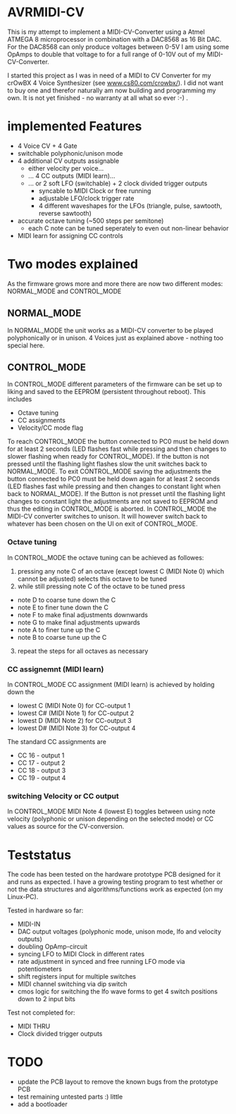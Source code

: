 AVRMIDI-CV
==========

This is my attempt to implement a MIDI-CV-Converter using a Atmel ATMEGA 8 microprocessor in combination with a DAC8568 as 16 Bit DAC. For the DAC8568 can only produce voltages between 0-5V I  am using some OpAmps to double that voltage to for a full range of 0-10V out of my MIDI-CV-Converter.

I started this project as I was in need of a MIDI to CV Converter for my crOwBX 4 Voice Synthesizer (see www.cs80.com/crowbx/). I did not want to buy one and therefor naturally am now building and programming my own.
It is not yet finished - no warranty at all what so ever :-) .

implemented Features
====================

* 4 Voice CV + 4 Gate
* switchable polyphonic/unison mode
* 4 additional CV outputs assignable
  * either velocity per voice...
  * ... 4 CC outputs (MIDI learn)...
  * ... or 2 soft LFO (switchable) + 2 clock divided trigger outputs
    * syncable to MIDI Clock or free running
    * adjustable LFO/clock trigger rate
    * 4 different waveshapes for the LFOs (triangle, pulse, sawtooth, reverse sawtooth)
* accurate octave tuning (~500 steps per semitone)
  * each C note can be tuned seperately to even out non-linear behavior
* MIDI learn for assigning CC controls

Two modes explained
===================
As the firmware grows more and more there are now two different modes: NORMAL\_MODE and CONTROL\_MODE
## NORMAL\_MODE
In NORMAL\_MODE the unit works as a MIDI-CV converter to be played polyphonically or in unison. 4 Voices just as explained above - nothing too special here.
## CONTROL\_MODE
In CONTROL\_MODE different parameters of the firmware can be set up to liking and saved to the EEPROM (persistent throughout reboot).
This includes
* Octave tuning
* CC assignments
* Velocity/CC mode flag

To reach CONTROL\_MODE the button connected to PC0 must be held down for at least 2 seconds (LED flashes fast while pressing and then changes to slower flashing when ready for CONTROL\_MODE). If the button is not pressed until the flashing light flashes slow the unit switches back to NORMAL\_MODE.
To exit CONTROL\_MODE saving the adjustments the button connected to PC0 must be held down again for at least 2 seconds (LED flashes fast while pressing and then changes to constant light when back to NORMAL\_MODE). If the Button is not presset until the flashing light changes to constant light the adjustments are not saved to EEPROM and thus the editing in CONTROL\_MODE is aborted.
In CONTROL\_MODE the MIDI-CV converter switches to unison. It will however switch back to whatever has been chosen on the UI on exit of CONTROL\_MODE.

### Octave tuning
In CONTROL\_MODE the octave tuning can be achieved as followes:
1. pressing any note C of an octave (except lowest C (MIDI Note 0) which cannot be adjusted) selects this octave to be tuned
2. while still pressing note C of the octave to be tuned press
  * note D to coarse tune down the C
  * note E to finer tune down the C
  * note F to make final adjustments downwards
  * note G to make final adjustments upwards
  * note A to finer tune up the C
  * note B to coarse tune up the C
3. repeat the steps for all octaves as necessary

### CC assignemnt (MIDI learn)
In CONTROL\_MODE CC assignment (MIDI learn) is achieved by holding down the 
* lowest C (MIDI Note 0) for CC-output 1
* lowest C# (MIDI Note 1) for CC-output 2
* lowest D (MIDI Note 2) for CC-output 3
* lowest D# (MIDI Note 3) for CC-output 4

The standard CC assignments are
* CC 16 - output 1
* CC 17 - output 2
* CC 18 - output 3
* CC 19 - output 4

### switching Velocity or CC output
In CONTROL\_MODE MIDI Note 4 (lowest E) toggles between using note velocity (polyphonic or unison depending on the selected mode) or CC values as source for the CV-conversion.


Teststatus
==========

The code has been tested on the hardware prototype PCB designed for it and runs as expected.
I have a growing testing program to test whether or not the data structures and algorithms/functions work as expected (on my Linux-PC).

Tested in hardware so far:
* MIDI-IN
* DAC output voltages (polyphonic mode, unison mode, lfo and velocity outputs)
* doubling OpAmp-circuit
* syncing LFO to MIDI Clock in different rates
* rate adjustment in synced and free running LFO mode via potentiometers
* shift registers input for multiple switches
* MIDI channel switching via dip switch
* cmos logic for switching the lfo wave forms to get 4 switch positions down to 2 input bits

Test not completed for:
* MIDI THRU
* Clock divided trigger outputs

TODO
====
* update the PCB layout to remove the known bugs from the prototype PCB
* test remaining untested parts :) little
* add a bootloader


